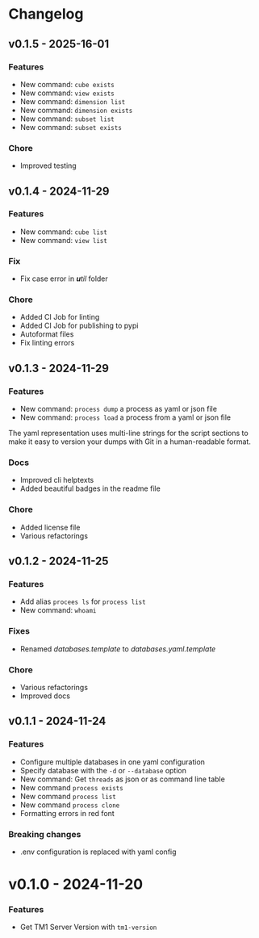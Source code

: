 # Changelog

## v0.1.5 - 2025-16-01

### Features

- New command: `cube exists`
- New command: `view exists`
- New command: `dimension list`
- New command: `dimension exists`
- New command: `subset list`
- New command: `subset exists`


### Chore

- Improved testing

## v0.1.4 - 2024-11-29

### Features

- New command: `cube list`
- New command: `view list`

### Fix

- Fix case error in _**u**til_ folder

### Chore

- Added CI Job for linting
- Added CI Job for publishing to pypi
- Autoformat files
- Fix linting errors

## v0.1.3 - 2024-11-29

### Features

- New command: `process dump` a process as yaml or json file
- New command: `process load` a process from a yaml or json file

The yaml representation uses multi-line strings for the script
sections to make it easy to version your dumps with Git in a 
human-readable format.

### Docs

- Improved cli helptexts
- Added beautiful badges in the readme file

### Chore

- Added license file
- Various refactorings


## v0.1.2 - 2024-11-25

### Features

- Add alias `procees ls` for `process list`
- New command: `whoami`

### Fixes

- Renamed *databases.template* to *databases.yaml.template*

### Chore

- Various refactorings
- Improved docs

## v0.1.1 - 2024-11-24

### Features

- Configure multiple databases in one yaml configuration
- Specify database with the `-d` or `--database` option
- New command: Get `threads` as json or as command line table
- New command `process exists`
- New command `process list`
- New command `process clone`
- Formatting errors in red font


### Breaking changes

- .env configuration is replaced with yaml config

# v0.1.0 - 2024-11-20

### Features

- Get TM1 Server Version with `tm1-version`
